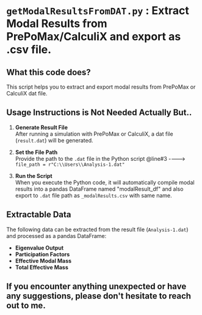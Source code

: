 # `getModalResultsFromDAT.py` : Extract Modal Results from PrePoMax/CalculiX and export as .csv file.

## What this code does?
This script helps you to extract and export modal results from PrePoMax or CalculiX dat file.

## Usage Instructions is Not Needed Actually But..
1. **Generate Result File**  
   After running a simulation with PrePoMax or CalculiX, a dat file (`result.dat`) will be generated.

2. **Set the File Path**  
   Provide the path to the `.dat` file in the Python script @line#3 ----> `file_path = r"C:\\Users\\Analysis-1.dat"`

3. **Run the Script**  
   When you execute the Python code, it will automatically compile modal results into a pandas DataFrame named "modalResult_df" and also export to `.dat` file path as `_modalResults.csv` with same name.

## Extractable Data
The following data can be extracted from the result file (`Analysis-1.dat`) and processed as a pandas DataFrame:

- **Eigenvalue Output**  
- **Participation Factors**  
- **Effective Modal Mass**  
- **Total Effective Mass**  

## If you encounter anything unexpected or have any suggestions, please don't hesitate to reach out to me.
